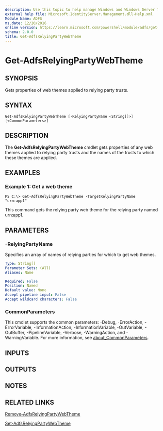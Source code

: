 ```yaml
---
description: Use this topic to help manage Windows and Windows Server technologies with Windows PowerShell.
external help file: Microsoft.IdentityServer.Management.dll-Help.xml
Module Name: ADFS
ms.date: 12/20/2016
online version: https://learn.microsoft.com/powershell/module/adfs/get-adfsrelyingpartywebtheme?view=windowsserver2025-ps&wt.mc_id=ps-gethelp
schema: 2.0.0
title: Get-AdfsRelyingPartyWebTheme
---
```


# Get-AdfsRelyingPartyWebTheme

## SYNOPSIS
Gets properties of web themes applied to relying party trusts.

## SYNTAX

```
Get-AdfsRelyingPartyWebTheme [-RelyingPartyName <String[]>] [<CommonParameters>]
```

## DESCRIPTION
The **Get-AdfsRelyingPartyWebTheme** cmdlet gets properties of any web themes applied to relying party trusts and the names of the trusts to which these themes are applied.

## EXAMPLES

### Example 1: Get a web theme
```
PS C:\> Get-AdfsRelyingPartyWebTheme -TargetRelyingPartyName "urn:app1"
```

This command gets the relying party web theme for the relying party named urn:app1.

## PARAMETERS

### -RelyingPartyName
Specifies an array of names of relying parties for which to get web themes.

```yaml
Type: String[]
Parameter Sets: (All)
Aliases: Name

Required: False
Position: Named
Default value: None
Accept pipeline input: False
Accept wildcard characters: False
```

### CommonParameters
This cmdlet supports the common parameters: -Debug, -ErrorAction, -ErrorVariable, -InformationAction, -InformationVariable, -OutVariable, -OutBuffer, -PipelineVariable, -Verbose, -WarningAction, and -WarningVariable. For more information, see [about_CommonParameters](https://go.microsoft.com/fwlink/?LinkID=113216).

## INPUTS

## OUTPUTS

## NOTES

## RELATED LINKS

[Remove-AdfsRelyingPartyWebTheme](./Remove-AdfsRelyingPartyWebTheme.md)

[Set-AdfsRelyingPartyWebTheme](./Set-AdfsRelyingPartyWebTheme.md)

